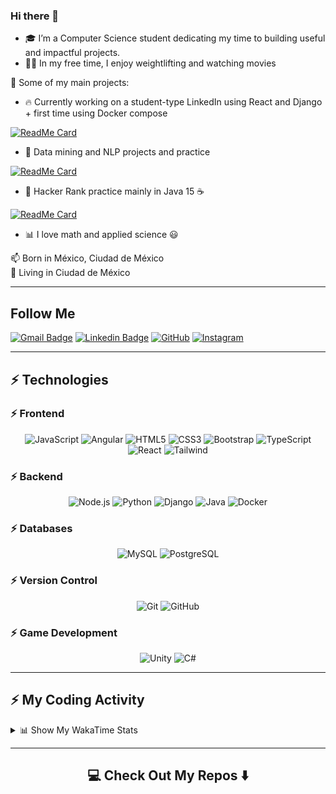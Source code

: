 ### Hi there 👋

- 🎓 I’m a Computer Science student dedicating my time to building useful and impactful projects.  
- 🏋️‍♂️ In my free time, I enjoy weightlifting and watching movies


🚀 Some of my main projects:

- 🔥 Currently working on a student-type LinkedIn using React and Django + first time using Docker compose

[![ReadMe Card](https://github-readme-stats.vercel.app/api/pin/?username=arielmerinos&repo=IngenieriaSoftware)](https://github.com/arielmerinos/IngenieriaSoftware)

- 🤖 Data mining and NLP projects and practice 

[![ReadMe Card](https://github-readme-stats.vercel.app/api/pin/?username=JSR-Mario&repo=MeIA)](https://github.com/JSR-Mario/MeIA)

- 🧠 Hacker Rank practice mainly in Java 15 ☕️ 

[![ReadMe Card](https://github-readme-stats.vercel.app/api/pin/?username=JSR-Mario&repo=hackerRankPractice)](https://github.com/JSR-Mario/hackerRankPractice)


- :bar_chart: I love math and applied science 😃

<p> 
📫  Born in México, Ciudad de México
<br>
📌  Living in Ciudad de México
</p>

<hr>

## Follow Me

[![Gmail Badge](https://img.shields.io/badge/-juan.mario.sosa.p@gmail.com-c14438?style=flat-square&logo=Gmail&logoColor=white&link=mailto:juan.mario.sosa.p@gmail.com)](mailto:juan.mario.sosa.p@gmail.com)
[![Linkedin Badge](https://img.shields.io/badge/-Juan_Sosa-blue?style=flat-square&logo=Linkedin&logoColor=white&link=https://www.linkedin.com/in/juan-sosa-997405294/)](https://www.linkedin.com/in/juan-sosa-997405294/)
[![GitHub](https://img.shields.io/badge/-GitHub-181717?style=flat-square&logo=github&logoColor=white&link=https://github.com/JuanSosaCiencias)](https://github.com/JuanSosaCiencias)
[![Instagram](https://img.shields.io/badge/-Instagram-333333?style=flat-square&logo=instagram&logoColor=white&link=https://www.instagram.com/jsr_mario)](https://www.instagram.com/jsr_mario)

<hr>

## ⚡ Technologies

### ⚡ Frontend  
<p align="center">
  <img alt="JavaScript" src="https://img.shields.io/badge/-JavaScript-black?style=flat-square&logo=javascript" />
  <img alt="Angular"    src="https://img.shields.io/badge/-Angular-black?style=flat-square&logo=angular" />
  <img alt="HTML5"      src="https://img.shields.io/badge/-HTML5-E34F26?style=flat-square&logo=html5&logoColor=white" />
  <img alt="CSS3"       src="https://img.shields.io/badge/-CSS3-1572B6?style=flat-square&logo=css3" />
  <img alt="Bootstrap"  src="https://img.shields.io/badge/-Bootstrap-563D7C?style=flat-square&logo=bootstrap" />
  <img alt="TypeScript" src="https://img.shields.io/badge/-TypeScript-black?style=flat-square&logo=typescript" />
  <img alt="React"      src="https://img.shields.io/badge/-React-black?style=flat-square&logo=react" />
  <img alt="Tailwind"   src="https://img.shields.io/badge/-Tailwind%20CSS-black?style=flat-square&logo=tailwind-css" />
</p>

### ⚡ Backend  
<p align="center">
  <img alt="Node.js" src="https://img.shields.io/badge/-Nodejs-black?style=flat-square&logo=Node.js" />
  <img alt="Python"  src="https://img.shields.io/badge/-Python-black?style=flat-square&logo=python" />
  <img alt="Django"  src="https://img.shields.io/badge/-Django-black?style=flat-square&logo=django" />
  <img alt="Java"    src="https://img.shields.io/badge/-Java-black?style=flat-square&logo=java" />
  <img alt="Docker"  src="https://img.shields.io/badge/-Docker-black?style=flat-square&logo=docker" />
</p>

### ⚡ Databases  
<p align="center">
  <img alt="MySQL"      src="https://img.shields.io/badge/-MySQL-black?style=flat-square&logo=mysql" />
  <img alt="PostgreSQL" src="https://img.shields.io/badge/-PostgreSQL-black?style=flat-square&logo=postgresql" />
</p>

### ⚡ Version Control  
<p align="center">
  <img alt="Git"    src="https://img.shields.io/badge/-Git-black?style=flat-square&logo=git" />
  <img alt="GitHub" src="https://img.shields.io/badge/-GitHub-181717?style=flat-square&logo=github" />
</p>

### ⚡ Game Development  
<p align="center">
  <img alt="Unity" src="https://img.shields.io/badge/-Unity-black?style=flat-square&logo=unity" />
  <img alt="C#"    src="https://img.shields.io/badge/-C%23-black?style=flat-square&logo=csharp" />
</p>


<hr>
<!--
![Github Stats](https://github-readme-stats.vercel.app/api?username=JuanSosaCiencias&count_private=true&show_icons=true)
[![Top Langs](https://github-readme-stats.vercel.app/api/top-langs/?username=minoveaz&layout=compact)](https://github.com/anuraghazra/github-readme-stats)
-->

## ⚡ My Coding Activity

<details>
  <summary>📊 Show My WakaTime Stats</summary>

  <!-- wakatime-stats injected here -->
  <!--START_SECTION:waka-->
![Profile Views](http://img.shields.io/badge/Profile%20Views-0-blue)

**🐱 My GitHub Data** 

> 📦 441.3 kB Used in GitHub's Storage 
 > 
> 💼 Opted to Hire
 > 
> 📜 18 Public Repositories 
 > 
> 🔑 2 Private Repositories 
 > 
**I'm a Night 🦉** 

```text
🌞 Morning                327 commits         ████░░░░░░░░░░░░░░░░░░░░░   15.73 % 
🌆 Daytime                324 commits         ████░░░░░░░░░░░░░░░░░░░░░   15.58 % 
🌃 Evening                1152 commits        ██████████████░░░░░░░░░░░   55.41 % 
🌙 Night                  276 commits         ███░░░░░░░░░░░░░░░░░░░░░░   13.28 % 
```
📅 **I'm Most Productive on Tuesday** 

```text
Monday                   218 commits         ███░░░░░░░░░░░░░░░░░░░░░░   10.49 % 
Tuesday                  530 commits         ██████░░░░░░░░░░░░░░░░░░░   25.49 % 
Wednesday                360 commits         ████░░░░░░░░░░░░░░░░░░░░░   17.32 % 
Thursday                 316 commits         ████░░░░░░░░░░░░░░░░░░░░░   15.20 % 
Friday                   363 commits         ████░░░░░░░░░░░░░░░░░░░░░   17.46 % 
Saturday                 87 commits          █░░░░░░░░░░░░░░░░░░░░░░░░   04.18 % 
Sunday                   205 commits         ██░░░░░░░░░░░░░░░░░░░░░░░   09.86 % 
```


📊 **This Week I Spent My Time On** 

```text
🕑︎ Time Zone: America/Mexico_City

💬 Programming Languages: 
No Activity Tracked This Week

🔥 Editors: 
No Activity Tracked This Week

🐱‍💻 Projects: 
No Activity Tracked This Week

💻 Operating System: 
No Activity Tracked This Week
```

**I Mostly Code in Java** 

```text
Java                     17 repos            █████████████░░░░░░░░░░░░   51.52 % 
TeX                      4 repos             ███░░░░░░░░░░░░░░░░░░░░░░   12.12 % 
TypeScript               2 repos             ██░░░░░░░░░░░░░░░░░░░░░░░   06.06 % 
Jupyter Notebook         2 repos             ██░░░░░░░░░░░░░░░░░░░░░░░   06.06 % 
ShaderLab                1 repo              █░░░░░░░░░░░░░░░░░░░░░░░░   03.03 % 
```



**Timeline**

![Lines of Code chart](https://raw.githubusercontent.com/JSR-Mario/JSR-Mario/main/assets/bar_graph.png)


 Last Updated on 27/07/2025 01:07:23 UTC
<!--END_SECTION:waka-->

<!-- Activity graph below -->
[![Activity Graph](https://github-readme-activity-graph.vercel.app/graph?username=JSR-Mario&theme=dracula)](https://github.com/Ashutosh00710/github-readme-activity-graph)


</details>

<hr>

<h2  align="center">💻 Check Out My Repos ⬇️ </h2>

